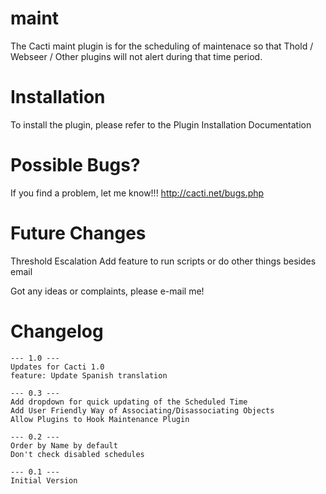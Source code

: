 # maint
The Cacti maint plugin is for the scheduling of maintenace so that Thold / Webseer / Other plugins will not alert during that time period.

# Installation

To install the plugin, please refer to the Plugin Installation Documentation

# Possible Bugs?

If you find a problem, let me know!!! http://cacti.net/bugs.php

# Future Changes

Threshold Escalation
Add feature to run scripts or do other things besides email

Got any ideas or complaints, please e-mail me!

# Changelog

	--- 1.0 ---
	Updates for Cacti 1.0
	feature: Update Spanish translation

	--- 0.3 ---
	Add dropdown for quick updating of the Scheduled Time
	Add User Friendly Way of Associating/Disassociating Objects
	Allow Plugins to Hook Maintenance Plugin

	--- 0.2 ---
	Order by Name by default
	Don't check disabled schedules 

	--- 0.1 ---
	Initial Version
